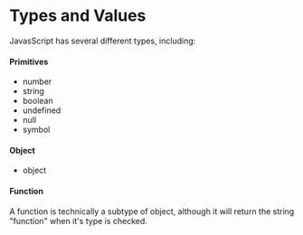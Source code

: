 # Types and Values

JavasScript has several different types, including:

#### Primitives

- number
- string
- boolean
- undefined
- null
- symbol

#### Object

- object

#### Function

A function is technically a subtype of object, although it will return the string "function" when it's type is checked.
